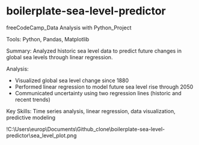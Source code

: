 # boilerplate-sea-level-predictor
freeCodeCamp_Data Analysis with Python_Project 

Tools: Python, Pandas, Matplotlib

Summary: Analyzed historic sea level data to predict future changes in global sea levels through linear regression.

Analysis:
- Visualized global sea level change since 1880
- Performed linear regression to model future sea level rise through 2050
- Communicated uncertainty using two regression lines (historic and recent trends)

Key Skills: Time series analysis, linear regression, data visualization, predictive modeling

!C:\Users\europ\Documents\Github_clone\boilerplate-sea-level-predictor\sea_level_plot.png